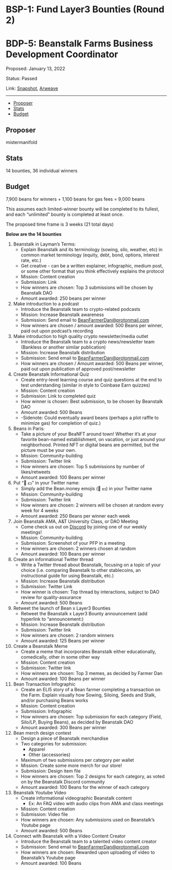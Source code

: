 # BSP-1: Fund Layer3 Bounties (Round 2)

# BDP-5: Beanstalk Farms Business Development Coordinator

Proposed: January 13, 2022

Status: Passed

Link: [Snapshot](https://snapshot.org/#/beanstalkfarms.eth/proposal/0xad2407b3a30d4ad78fd9ee17b403483d057c6a488413a504621abdaf3989f48b), [Arweave](https://arweave.net/h7IDEsUV-VeqKho5cwDqLv-zFho4Sp8UsMKoIr-Trc8)

---

- [Proposer](#proposer)
- [Stats](#stats)
- [Budget](#budget)

## Proposer

mistermanifold

## Stats

14 bounties, 36 individual winners

## Budget

7,900 beans for winners + 1,100 beans for gas fees = 9,000 beans

This assumes each limited-winner bounty will be completed to its fullest, and each “unlimited” bounty is completed at least once.

The proposed time frame is 3 weeks (21 total days)

**Below are the 14 bounties**

1. Beanstalk in Layman’s Terms:
    - Explain Beanstalk and its terminology (sowing, silo, weather, etc) in common market terminology (equity, debt, bond, options, interest rate, etc.)
    - Get creative - can be a written explainer, infographic, medium post, or some other format that you think effectively explains the protocol
    - Mission: Content creation
    - Submission: Link
    - How winners are chosen: Top 3 submissions will be chosen by Beanstalk DAO
    - Amount awarded: 250 beans per winner
2. Make introduction to a podcast
    - Introduce the Beanstalk team to crypto-related podcasts
    - Mission: Increase Beanstalk awareness
    - Submission: Send email to [BeanFarmerDan@protonmail.com](mailto:BeanFarmerDan@protonmail.com)
    - How winners are chosen / amount awarded: 500 Beans per winner, paid out upon podcast’s recording
3. Make introduction to high quality crypto newsletter/media outlet
    - Introduce the Beanstalk team to a crypto news/newsletter team (Bankless or another similar publication)
    - Mission: Increase Beanstalk distribution
    - Submission: Send email to [BeanFarmerDan@protonmail.com](mailto:BeanFarmerDan@protonmail.com)
    - How winners are chosen / Amount awarded: 500 Beans per winner, paid out upon publication of approved post/newsletter
4. Create Beanstalk Informational Quiz
    - Create entry-level learning course and quiz questions at the end to test understanding (similar in style to Coinbase Earn quizzes)
    - Mission: Content creation
    - Submission: Link to completed quiz
    - How winner is chosen: Best submission, to be chosen by Beanstalk DAO
    - Amount awarded: 500 Beans
    - -Sidenote: Could eventually award beans (perhaps a plot raffle to minimize gas) for completion of quiz.)
5. Beans in Paris:
    - Take a picture of your BeaNFT around town! Whether it’s at your favorite bean-named establishment, on vacation, or just around your neighborhood. Printed NFT or digital beans are permitted, but the picture must be your own.
    - Mission: Community-building
    - Submission: Twitter link
    - How winners are chosen: Top 5 submissions by number of likes/retweets
    - Amount awarded: 100 Beans per winner
6. Put “🌱 💵” in your Twitter name:
    - Simply add the Bean.money emojis (🌱 💵) in your Twitter name
    - Mission: Community-building
    - Submission: Twitter link
    - How winners are chosen: 2 winners will be chosen at random every week for 4 weeks
    - Amount awarded: 250 Beans per winner each week
7. Join Beanstalk AMA, A&T University Class, or DAO Meeting
    - Come check us out on [Discord](https://discord.com/channels/880413392916054098/890800814245941248) by joining one of our weekly meetings!
    - Mission: Community-building
    - Submission: Screenshot of your PFP in a meeting
    - How winners are chosen: 2 winners chosen at random
    - Amount awarded: 100 Beans per winner
8. Create an informational Twitter thread
    - Write a Twitter thread about Beanstalk, focusing on a topic of your choice (i.e. comparing Beanstalk to other stablecoins, an instructional guide for using Beanstalk, etc.)
    - Mission: Increase Beanstalk distribution
    - Submission: Twitter Link
    - How winner is chosen: Top thread by interactions, subject to DAO review for quality-assurance
    - Amount awarded: 500 Beans
9. Retweet the launch of Bean x Layer3 Bounties
    - Retweet the Beanstalk x Layer3 Bounty announcement (add hyperlink to “announcement:)
    - Mission: Increase Beanstalk distribution
    - Submission: Twitter link
    - How winners are chosen: 2 random winners
    - Amount awarded: 125 Beans per winner
10. Create a Beanstalk Meme
    - Create a meme that incorporates Beanstalk either educationally, comedically, other in some other way
    - Mission: Content creation
    - Submission: Twitter link
    - How winners are chosen: Top 3 memes, as decided by Farmer Dan
    - Amount awarded: 100 Beans per winner
11. Bean Transaction Infographic
    - Create an ELI5 story of a Bean farmer completing a transaction on the Farm. Explain visually how Sowing, Siloing, Seeds and Stalk, and/or purchasing Beans works
    - Mission: Content creation
    - Submission: Infographic
    - How winners are chosen: Top submission for each category (Field, Silo/LP, Buying Beans), as decided by Beanstalk DAO
    - Amount awarded: 300 Beans per winner
12. Bean merch design contest
    - Design a piece of Beanstalk merchandise
    - Two categories for submission:
        - Apparel
        - Other (accessories)
    - Maximum of two submissions per category per wallet
    - Mission: Create some more merch for our store!
    - Submission: Design item file
    - How winners are chosen: Top 2 designs for each category, as voted on by the Beanstalk Discord community
    - Amount awarded: 100 Beans for the winner of each category
13. Beanstalk Youtube Video
    - Create informational videographic Beanstalk content
        - Ex: An FAQ video with audio clips from AMA and class meetings
    - Mission: Content creation
    - Submission: Video file
    - How winners are chosen: Any submissions used on Beanstalk’s Youtube page
    - Amount awarded: 500 Beans
14. Connect with Beanstalk with a Video Content Creator
    - Introduce the Beanstalk team to a talented video content creator
    - Submission: Send email to [BeanFarmerDan@protonmail.com](mailto:BeanFarmerDan@protonmail.com)
    - How winners are chosen: Rewarded upon uploading of video to Beanstalk’s Youtube page
    - Amount awarded: 100 Beans
